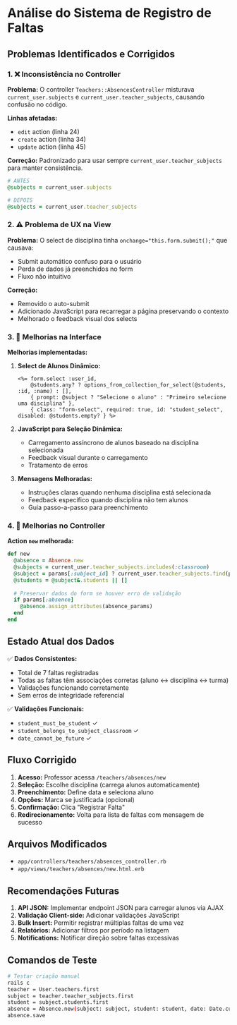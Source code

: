 # Análise do Sistema de Registro de Faltas

## Problemas Identificados e Corrigidos

### 1. ❌ **Inconsistência no Controller**

**Problema:** O controller `Teachers::AbsencesController` misturava `current_user.subjects` e `current_user.teacher_subjects`, causando confusão no código.

**Linhas afetadas:**
- `edit` action (linha 24)  
- `create` action (linha 34)
- `update` action (linha 45)

**Correção:** Padronizado para usar sempre `current_user.teacher_subjects` para manter consistência.

```ruby
# ANTES
@subjects = current_user.subjects

# DEPOIS  
@subjects = current_user.teacher_subjects
```

### 2. ⚠️ **Problema de UX na View**

**Problema:** O select de disciplina tinha `onchange="this.form.submit();"` que causava:
- Submit automático confuso para o usuário
- Perda de dados já preenchidos no form
- Fluxo não intuitivo

**Correção:** 
- Removido o auto-submit
- Adicionado JavaScript para recarregar a página preservando o contexto
- Melhorado o feedback visual dos selects

### 3. 🔧 **Melhorias na Interface**

**Melhorias implementadas:**

1. **Select de Alunos Dinâmico:**
   ```erb
   <%= form.select :user_id, 
       @students.any? ? options_from_collection_for_select(@students, :id, :name) : [],
       { prompt: @subject ? "Selecione o aluno" : "Primeiro selecione uma disciplina" }, 
       { class: "form-select", required: true, id: "student_select", disabled: @students.empty? } %>
   ```

2. **JavaScript para Seleção Dinâmica:**
   - Carregamento assíncrono de alunos baseado na disciplina selecionada
   - Feedback visual durante o carregamento
   - Tratamento de erros

3. **Mensagens Melhoradas:**
   - Instruções claras quando nenhuma disciplina está selecionada
   - Feedback específico quando disciplina não tem alunos
   - Guia passo-a-passo para preenchimento

### 4. 🎯 **Melhorias no Controller**

**Action `new` melhorada:**
```ruby
def new
  @absence = Absence.new
  @subjects = current_user.teacher_subjects.includes(:classroom)
  @subject = params[:subject_id] ? current_user.teacher_subjects.find(params[:subject_id]) : nil
  @students = @subject&.students || []
  
  # Preservar dados do form se houver erro de validação
  if params[:absence]
    @absence.assign_attributes(absence_params)
  end
end
```

## Estado Atual dos Dados

✅ **Dados Consistentes:**
- Total de 7 faltas registradas
- Todas as faltas têm associações corretas (aluno ↔ disciplina ↔ turma)
- Validações funcionando corretamente
- Sem erros de integridade referencial

✅ **Validações Funcionais:**
- `student_must_be_student` ✓
- `student_belongs_to_subject_classroom` ✓  
- `date_cannot_be_future` ✓

## Fluxo Corrigido

1. **Acesso:** Professor acessa `/teachers/absences/new`
2. **Seleção:** Escolhe disciplina (carrega alunos automaticamente)
3. **Preenchimento:** Define data e seleciona aluno
4. **Opções:** Marca se justificada (opcional)
5. **Confirmação:** Clica "Registrar Falta"
6. **Redirecionamento:** Volta para lista de faltas com mensagem de sucesso

## Arquivos Modificados

- `app/controllers/teachers/absences_controller.rb`
- `app/views/teachers/absences/new.html.erb`

## Recomendações Futuras

1. **API JSON:** Implementar endpoint JSON para carregar alunos via AJAX
2. **Validação Client-side:** Adicionar validações JavaScript
3. **Bulk Insert:** Permitir registrar múltiplas faltas de uma vez
4. **Relatórios:** Adicionar filtros por período na listagem
5. **Notifications:** Notificar direção sobre faltas excessivas

## Comandos de Teste

```bash
# Testar criação manual
rails c
teacher = User.teachers.first
subject = teacher.teacher_subjects.first
student = subject.students.first
absence = Absence.new(subject: subject, student: student, date: Date.current - 1.day, justified: false)
absence.save
```